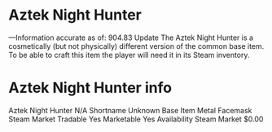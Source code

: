 # Aztek Night Hunter

—Information accurate as of: 904.83 Update
The Aztek Night Hunter is a cosmetically (but not physically) different version of the common base item. To be able to craft this item the player will need it in its Steam inventory.
# Aztek Night Hunter info

Aztek Night Hunter
N/A
Shortname
Unknown
Base Item
Metal Facemask
Steam Market
Tradable
Yes
Marketable
Yes
Availability
Steam Market
$0.00
